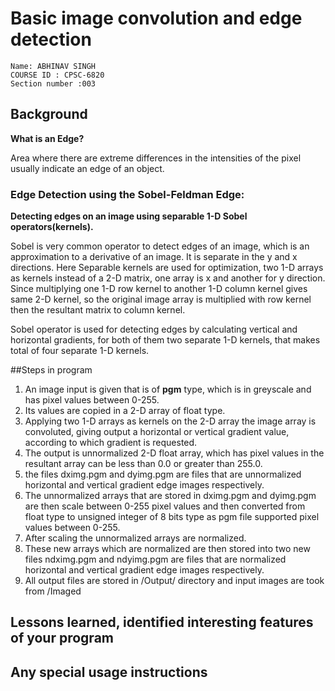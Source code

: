 
# Basic image convolution and edge detection


	Name: ABHINAV SINGH 
	COURSE ID : CPSC-6820 
	Section number :003 


## Background 

**What is an Edge?**

Area where there are extreme differences in the intensities of the pixel usually indicate an edge of an object.



### Edge Detection using the Sobel-Feldman Edge:

**Detecting edges on an image using separable 1-D Sobel operators(kernels).**

Sobel is very common operator to detect edges of an image, which is an approximation to a derivative of an image. It is separate in the y and x directions. Here Separable kernels are used for optimization, two 1-D arrays as kernels instead of a 2-D matrix, one array is  x and another for y direction. Since multiplying one 1-D row kernel to another 1-D column kernel gives same 2-D kernel, so the original image array is multiplied with row kernel then the resultant matrix to column kernel.

Sobel operator is used for detecting edges by calculating vertical and horizontal gradients, for both of them two separate 1-D kernels, that makes total of four separate 1-D kernels.





##Steps in program
1. An image input is given that is of **pgm** type, which is in greyscale and has pixel values between 0-255.
2. Its values are copied in a 2-D array of float type.
3. Applying two 1-D arrays as kernels on the 2-D array the image array is convoluted, giving output a horizontal or vertical gradient value, according to which gradient is requested.
4. The output is unnormalized 2-D float array, which has pixel values in the resultant array can be less than 0.0 or greater than 255.0.
5. the files dximg.pgm and dyimg.pgm are files that are unnormalized horizontal and vertical gradient edge images respectively.
6. The unnormalized arrays that are stored in dximg.pgm and dyimg.pgm are then scale between 0-255 pixel values and then converted from float type to unsigned integer of 8 bits type as pgm file supported pixel values between 0-255.
7. After scaling the unnormalized arrays are normalized.
8. These new arrays which are normalized are then stored into two new files ndximg.pgm and ndyimg.pgm are files that are normalized horizontal and vertical gradient edge images respectively.
9. All output files are stored in /Output/ directory and input images are took from /Imaged


## 
## Lessons learned, identified interesting features of your program 


## Any special usage instructions 
